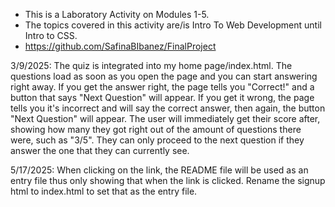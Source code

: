  - This is a Laboratory Activity on Modules 1-5.
 - The topics covered in this activity are/is Intro To Web Development until Intro to CSS.
 - https://github.com/SafinaBIbanez/FinalProject

3/9/2025:
The quiz is integrated into my home page/index.html. The questions load as soon as you open the page and you can start answering right away. If you get the answer right, the page tells you "Correct!" and a button that says "Next Question" will appear. If you get it wrong, the page tells you it's incorrect and will say the correct answer, then again, the button "Next Question" will appear. The user will immediately get their score after, showing how many they got right out of the amount of questions there were, such as "3/5". They can only proceed to the next question if they answer the one that they can currently see.

5/17/2025:
When clicking on the link, the README file will be used as an entry file thus only showing that when the link is clicked. Rename the signup html to index.html to set that as the entry file.
